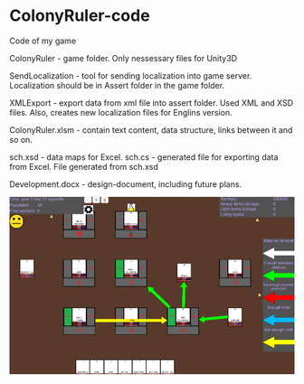 # ColonyRuler-code
Code of my game

ColonyRuler - game folder. Only nessessary files for Unity3D

SendLocalization - tool for sending localization into game server. Localization should be in Assert folder in the game folder.

XMLExport - export data from xml file into assert folder. Used XML and XSD files. Also, creates new localization files for Englins version.

ColonyRuler.xlsm - contain text content, data structure, links between it and so on.

sch.xsd - data maps for Excel.
sch.cs - generated file for exporting data from Excel. File generated from sch.xsd

Development.docx - design-document, including future plans.

![](ColonyRulerScreenshot.png)
